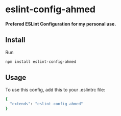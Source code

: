 # eslint-config-ahmed

#### Prefered ESLint Configuration for my personal use.

## Install

Run
```bash
npm install eslint-config-ahmed
```

## Usage
To use this config, add this to your .eslintrc file:

```bash
{
  "extends": "eslint-config-ahmed"
}
```
